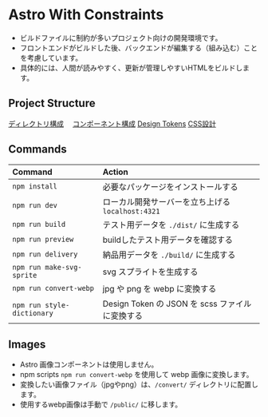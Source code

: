 # Astro With Constraints

- ビルドファイルに制約が多いプロジェクト向けの開発環境です。
- フロントエンドがビルドした後、バックエンドが編集する（組み込む）ことを考慮しています。
- 具体的には、人間が読みやすく、更新が管理しやすいHTMLをビルドします。

## Project Structure

[ディレクトリ構成](/documents/directory.md)　
[コンポーネント構成](/documents/component.md)
[Design Tokens](/documents/design-tokens.md)
[CSS設計](/documents/css-architecture.md)

## Commands

| Command                    | Action                                            |
| :------------------------- | :------------------------------------------------ |
| `npm install`              | 必要なパッケージをインストールする                |
| `npm run dev`              | ローカル開発サーバーを立ち上げる `localhost:4321` |
| `npm run build`            | テスト用データを `./dist/` に生成する             |
| `npm run preview`          | buildしたテスト用データを確認する                 |
| `npm run delivery`         | 納品用データを `./build/` に生成する              |
| `npm run make-svg-sprite`  | svg スプライトを生成する                          |
| `npm run convert-webp`     | jpg や png を webp に変換する                     |
| `npm run style-dictionary` | Design Token の JSON を scss ファイルに変換する   |

## Images

- Astro 画像コンポーネントは使用しません。
- npm scripts `npm run convert-webp` を使用して webp 画像に変換します。
- 変換したい画像ファイル（jpgやpng）は、`/convert/` ディレクトリに配置します。
- 使用するwebp画像は手動で `/public/` に移します。
